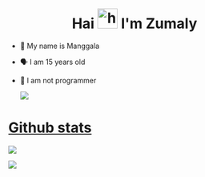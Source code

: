 <h1 align="center">Hai <img src="https://user-images.githubusercontent.com/1303154/88677602-1635ba80-d120-11ea-84d8-d263ba5fc3c0.gif" width="40px" alt="hi"> I'm Zumaly </h1>
<p align="center">
</p>

- 👼 My name is Manggala
- 🗣️ I am 15 years old 
- 🔭 I am not programmer

  <a href="https://komarev.com/ghpvc/?username=RynXD-Host&color=blue&style=flat-square&label=Profile+Seen"><img src="https://komarev.com/ghpvc/?username=RynXD-Host&color=blue&style=flat-square&label=Profile+Seen" />

</p>

 # Github stats
<p>

  ![](http://github-profile-summary-cards.vercel.app/api/cards/profile-details?username=Zumaly-Host&theme=dracula)
</p>
<p>

  ![](http://github-profile-summary-cards.vercel.app/api/cards/stats?username=Zumaly-Host&theme=dracula)
</p>
